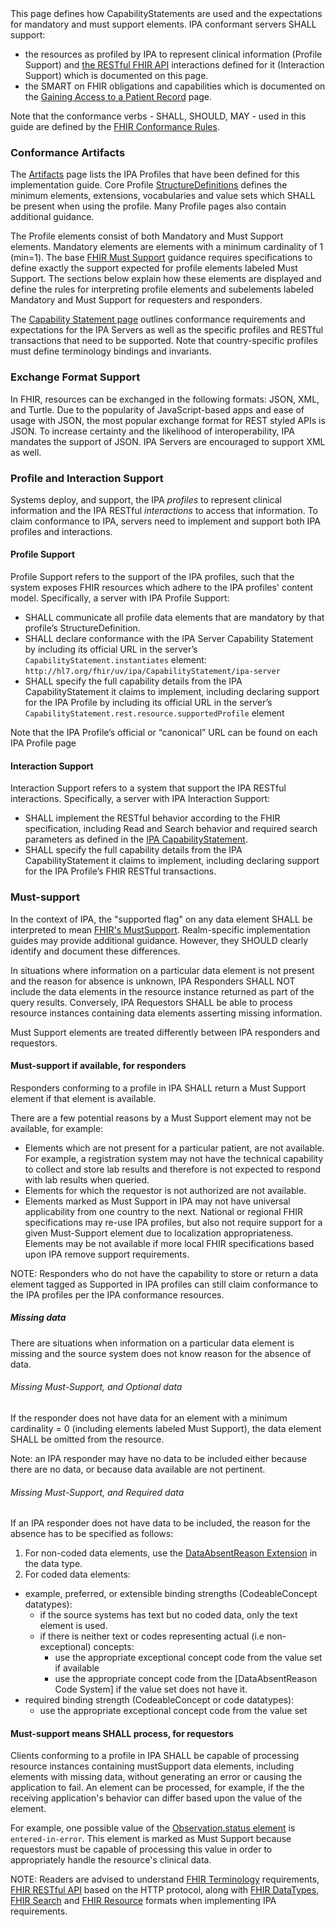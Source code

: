 <div class="bg-success" markdown="1">
This page defines how CapabilityStatements are used and the expectations for mandatory and must support elements. IPA conformant servers SHALL support:

 - the resources as profiled by IPA to represent clinical information (Profile Support) and <span class="bg-success" markdown="1">[the RESTful FHIR API](http://hl7.org/fhir/R4/http.html)</span><!-- new-content --> interactions defined for it (Interaction Support) which is documented on this page.
 - the SMART on FHIR obligations and capabilities which is documented on the [Gaining Access to a Patient Record](access.html) page.

Note that the conformance verbs - SHALL, SHOULD, MAY - used in this guide are defined by the [FHIR Conformance Rules](http://hl7.org/fhir/conformance-rules.html).
</div><!-- new-content -->

### Conformance Artifacts
The [Artifacts](artifacts.html) page lists the IPA Profiles that have been defined for this implementation guide. Core Profile [StructureDefinitions](http://hl7.org/fhir/R4/structuredefinition.html) defines the minimum elements, extensions, vocabularies and value sets which SHALL be present when using the profile. Many Profile pages also contain additional guidance.

The Profile elements consist of both Mandatory and Must Support elements. Mandatory elements are elements with a minimum cardinality of 1 (min=1). The base [FHIR Must Support](http://hl7.org/fhir/R4/profiling.html#mustsupport) guidance requires specifications to define exactly the support expected for profile elements labeled Must Support. The sections below explain how these elements are displayed and define the rules for interpreting profile elements and subelements labeled Mandatory and Must Support for requesters and responders.

The [Capability Statement page](CapabilityStatement-ipa-server.html) outlines conformance requirements and expectations for the IPA Servers as well as the specific profiles and RESTful transactions that need to be supported. Note that country-specific profiles must define terminology bindings and invariants. 

<div class="bg-success" markdown="1">

### Exchange Format Support

In FHIR, resources can be exchanged in the following formats: JSON, XML, and Turtle. Due to the popularity of JavaScript-based apps and ease of usage with JSON, the most popular exchange format for REST styled APIs is JSON. To increase certainty and the likelihood of interoperability, IPA mandates the support of JSON. IPA Servers are encouraged to support XML as well.
</div><!-- new-content -->

### Profile and Interaction Support
Systems deploy, and support, the IPA *profiles* to represent clinical information and the IPA RESTful *interactions* to access that information. To claim conformance to IPA, servers need to implement and support both IPA profiles and interactions.

#### Profile Support
Profile Support refers to the support of the IPA profiles, such that the system exposes FHIR resources which adhere to the IPA profiles' content model. Specifically, a server with IPA Profile Support:
* SHALL communicate all profile data elements that are mandatory by that profile’s StructureDefinition. 
* SHALL declare conformance with the IPA Server Capability Statement by including its official URL in the server’s `CapabilityStatement.instantiates` element: `http://hl7.org/fhir/uv/ipa/CapabilityStatement/ipa-server`
* SHALL specify the full capability details from the IPA CapabilityStatement it claims to implement, including declaring support for the IPA Profile by including its official URL in the server’s `CapabilityStatement.rest.resource.supportedProfile` element

Note that the IPA Profile’s official or “canonical” URL can be found on each IPA Profile page

#### Interaction Support
Interaction Support refers to a system that support the IPA RESTful interactions. Specifically, a server with IPA Interaction Support:
* SHALL implement the RESTful behavior according to the FHIR specification, including Read and Search behavior and required search parameters as defined in the [IPA CapabilityStatement](CapabilityStatement-ipa-server.html#resourcesSummary1).
* SHALL specify the full capability details from the IPA CapabilityStatement it claims to implement, including declaring support for the IPA Profile’s FHIR RESTful transactions.

### Must-support
In the context of IPA, the "supported flag" on any data element SHALL be interpreted to mean [FHIR's MustSupport](https://www.hl7.org/fhir/conformance-rules.html#mustSupport).  Realm-specific implementation guides may provide additional guidance. <span class="bg-success" markdown="1">However, they SHOULD clearly identify and document these differences.</span><!-- new-content -->

In situations where information on a particular data element is not present and the reason for absence is unknown, IPA Responders SHALL NOT include the data elements in the resource instance returned as part of the query results. Conversely, IPA Requestors SHALL be able to process resource instances containing data elements asserting missing information.

Must Support elements are treated differently between IPA responders and requestors. 

#### Must-support if available, for responders
Responders conforming to a profile in IPA SHALL return a Must Support element if that element is available. 

There are a few potential reasons by a Must Support element may not be available, for example:
* Elements which are not present for a particular patient, are not available. For example, a registration system may not have the technical capability to collect and store lab results and therefore is not expected to respond with lab results when queried.
* Elements for which the requestor is not authorized are not available.
* Elements marked as Must Support in IPA may not have universal applicability from one country to the next. National or regional FHIR specifications may re-use IPA profiles, but also not require support for a given Must-Support element due to localization appropriateness. Elements may be not available if more local FHIR specifications based upon IPA remove support requirements.  

NOTE: Responders who do not have the capability to store or return a data element tagged as Supported in IPA profiles can still claim conformance to the IPA profiles per the IPA conformance resources.

##### Missing data
There are situations when information on a particular data element is missing and the source system does not know reason for the absence of data.

###### Missing Must-Support, and Optional data
 If the responder does not have data for an element with a minimum cardinality = 0 (including elements labeled Must Support), the data element SHALL be omitted from the resource.

Note: an IPA responder may have no data to be included either because there are no data, or because data available are not pertinent.

###### Missing Must-Support, and Required data
If an IPA responder does not have data to be included, the reason for the absence has to be specified as follows:

1. For non-coded data elements, use the [DataAbsentReason Extension](http://hl7.org/fhir/R4/extension-data-absent-reason.html) in the data type.
2. For coded data elements:
  * example, preferred, or extensible binding strengths (CodeableConcept datatypes):
    * if the source systems has text but no coded data, only the text element is used.
    * if there is neither text or codes representing actual (i.e non-exceptional) concepts:
      * use the appropriate exceptional concept code from the value set if available
      * use the appropriate concept code from the [DataAbsentReason Code System] if the value set does not have it.
  * required binding strength (CodeableConcept or code datatypes):
    * use the appropriate exceptional concept code from the value set

#### Must-support means SHALL process, for requestors
Clients conforming to a profile in IPA SHALL be capable of processing resource instances containing mustSupport data elements, including elements with missing data, without generating an error or causing the application to fail. An element can be processed, for example, if the the receiving application's behavior can differ based upon the value of the element.


For example, one possible value of the [Observation.status element](StructureDefinition-ipa-observation-definitions.html#Observation.status) is `entered-in-error`. This element is marked as Must Support because requestors must be capable of processing this value in order to appropriately handle the resource's clinical data.

NOTE: Readers are advised to understand [FHIR Terminology](http://hl7.org/fhir/R4/terminologies.html) requirements, [FHIR RESTful API](http://hl7.org/fhir/R4/http.html) based on the HTTP protocol, along with [FHIR DataTypes](http://hl7.org/fhir/R4/datatypes.html), [FHIR Search](http://hl7.org/fhir/R4/search.html) and [FHIR Resource](http://hl7.org/fhir/R4/resource.html) formats when implementing IPA requirements.

